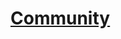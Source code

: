 <h1 style="color: black; text-decoration: none;"><a href="https://soumyadipmanna.github.io/Community-Web/">Community</a></h1>
